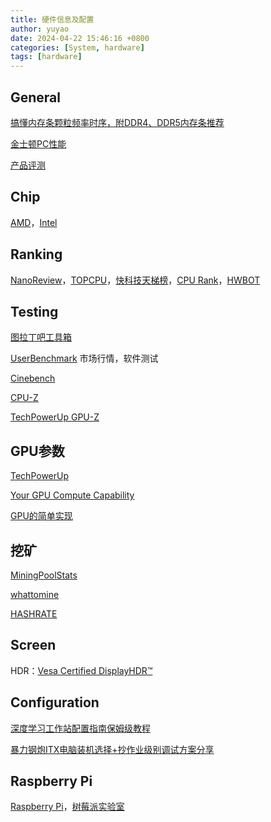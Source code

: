 ```yaml
---
title: 硬件信息及配置
author: yuyao
date: 2024-04-22 15:46:16 +0800 
categories: [System, hardware]
tags: [hardware]
---
```


## General

[搞懂内存条颗粒频率时序，附DDR4、DDR5内存条推荐](https://www.zhihu.com/tardis/zm/art/225796443)

[金士顿PC性能](https://www.kingston.com/cn/blog/pc-performance)

[产品评测](https://www.chiphell.com/)

## Chip

[AMD](https://www.amd.com/zh-cn.html)，[Intel](https://ark.intel.com/content/www/us/en/ark.html)

## Ranking

[NanoReview](https://nanoreview.net/)，[TOPCPU](https://www.topcpu.net/)，[快科技天梯榜](https://rank.kkj.cn/)，[CPU Rank](https://topic.expreview.com/CPU/)，[HWBOT](https://hwbot.org/)

## Testing

[图拉丁吧工具箱](https://www.tbtool.cn/)

[UserBenchmark](https://www.userbenchmark.com/) 市场行情，软件测试

[Cinebench](https://www.maxon.net/en/cinebench)

[CPU-Z](https://www.cpuid.com/softwares/cpu-z.html)

[TechPowerUp GPU-Z](https://www.techpowerup.com/download/gpu-z/)

## GPU参数

[TechPowerUp](https://www.techpowerup.com/)

[Your GPU Compute Capability](https://developer.nvidia.com/cuda-gpus)

[GPU的简单实现](https://github.com/adam-maj/tiny-gpu)

## 挖矿

[MiningPoolStats](https://miningpoolstats.stream/)

[whattomine](https://whattomine.com/)

[HASHRATE](https://hashrate.no/)

## Screen

HDR：[Vesa Certified DisplayHDR™](https://displayhdr.org/)


## Configuration

[深度学习工作站配置指南保姆级教程](https://www.cvmart.net/community/detail/3940)

[暴力钢炮ITX电脑装机选择+抄作业级别调试方案分享](https://sspai.com/post/82449)

## Raspberry Pi

[Raspberry Pi](https://www.raspberrypi.com/)，[树莓派实验室](https://shumeipai.nxez.com/)
